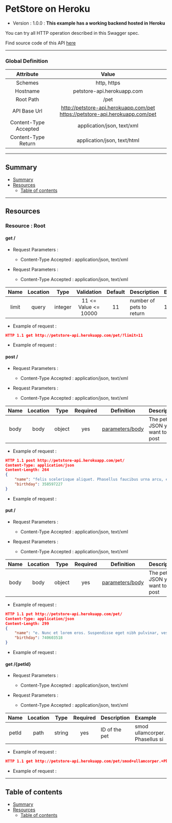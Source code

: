 # PetStore on Heroku
* Version : 1.0.0
: **This example has a working backend hosted in Heroku**

You can try all HTTP operation described in this Swagger spec.

Find source code of this API [here](https://github.com/mohsen1/petstore-api)



---

### Global Definition
| Attribute | Value |
| :-------: | :---: |
| Schemes | http, https |
| Hostname | petstore-api.herokuapp.com |
| Root Path | /pet |
| API Base Url | http://petstore-api.herokuapp.com/pet https://petstore-api.herokuapp.com/pet |
| Content-Type Accepted | application/json, text/xml |
| Content-Type Return | application/json, text/html |

---

## Summary 
* [Summary](#summary)
* [Resources](#resources)
    * [Table of contents](#table-of-contents)


---

## Resources 
### Resource : Root
#### get /

* Request Parameters :
  * Content-Type Accepted : application/json, text/xml


* Request Parameters :
  * Content-Type Accepted : application/json, text/xml


| Name | Location | Type | Validation | Default | Description | Example |  
| :---: | :---: | :---: | :---: | :---: | :--- | :--- |  
| limit | query | integer | 11 <= Value <= 10000 | 11 | number of pets to return | 11 | 


* Example of request :
```json
HTTP 1.1 get http://petstore-api.herokuapp.com/pet/?limit=11 
```





* Example of request :



#### post /

* Request Parameters :
  * Content-Type Accepted : application/json, text/xml


* Request Parameters :
  * Content-Type Accepted : application/json, text/xml


| Name | Location | Type | Required | Definition | Description |  
| :---: | :---: | :---: | :---: | :---: | :--- |  
| body | body | object | yes | [parameters/body](#toto) | The pet JSON you want to post | 


* Example of request :
```json
HTTP 1.1 post http://petstore-api.herokuapp.com/pet/ 
Content-Type: application/json
Content-Length: 264
{
    "name": "felis scelerisque aliquet. Phasellus faucibus urna arcu, et dignissim augue interdum sed. Vestibulum eget luctus metus, eu bibendum orci. Sed eros massa, vehicula quis condimentum eget, tristique ut quam. Maecenas et ve",
    "birthday": 358597227
}
```





* Example of request :



#### put /

* Request Parameters :
  * Content-Type Accepted : application/json, text/xml


* Request Parameters :
  * Content-Type Accepted : application/json, text/xml


| Name | Location | Type | Required | Definition | Description |  
| :---: | :---: | :---: | :---: | :---: | :--- |  
| body | body | object | yes | [parameters/body](#toto) | The pet JSON you want to post | 


* Example of request :
```json
HTTP 1.1 put http://petstore-api.herokuapp.com/pet/ 
Content-Type: application/json
Content-Length: 299
{
    "name": "e. Nunc et lorem eros. Suspendisse eget nibh pulvinar, vestibulum magna ut, suscipit est. Etiam varius lobortis porttitor. Mauris vel ultrices erat, at hendrerit enim. Sed leo ex, pulvinar vel metus et, molestie pretium tortor. Praesent interdum fringill",
    "birthday": 740603518
}
```





* Example of request :




#### get /{petId}

* Request Parameters :
  * Content-Type Accepted : application/json, text/xml


* Request Parameters :
  * Content-Type Accepted : application/json, text/xml


| Name | Location | Type | Required | Description | Example |  
| :---: | :---: | :---: | :---: | :--- | :--- |  
| petId | path | string | yes | ID of the pet | smod ullamcorper. Phasellus si | 


* Example of request :
```json
HTTP 1.1 get http://petstore-api.herokuapp.com/pet/smod+ullamcorper.+Phasellus+si 
```





* Example of request :






---

## Table of contents
* [Summary](#summary)
* [Resources](#resources)
    * [Table of contents](#table-of-contents)

